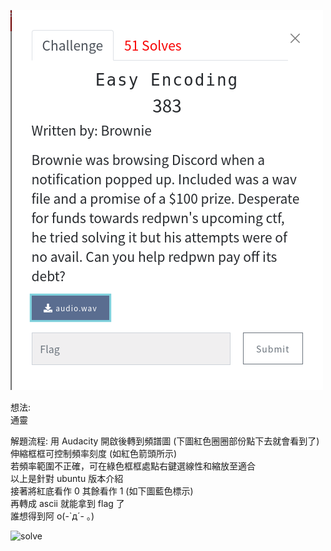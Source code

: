 ![question](https://github.com/dreamisadream/CTF/blob/master/CTF_CONTEST/2019/RedpwnCTF/forensics/EasyEncoding/pic1.png)

想法:<br>
	通靈

解題流程:
	用 Audacity 開啟後轉到頻譜圖 (下圖紅色圈圈部份點下去就會看到了) <br>
	伸縮框框可控制頻率刻度 (如紅色箭頭所示) <br>
	若頻率範圍不正確，可在綠色框框處點右鍵選線性和縮放至適合 <br>
	以上是針對 ubuntu 版本介紹 <br>
	接著將紅底看作 0 其餘看作 1 (如下圖藍色標示) <br>
	再轉成 ascii 就能拿到 flag 了 <br>
	誰想得到阿 o(-\`д´- ｡) <br>

![solve](https://github.com/dreamisadream/CTF/blob/master/CTF_CONTEST/RedpwnCTF/2019/forensics/EasyEncoding/pic2.png)
